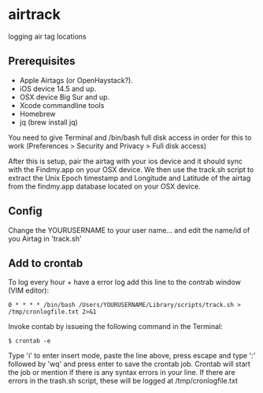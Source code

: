 # airtrack
logging air tag locations

## Prerequisites
* Apple Airtags (or OpenHaystack?).
* iOS device 14.5 and up.
* OSX device Big Sur and up.
* Xcode commandline tools
* Homebrew
* jq (brew install jq)

You need to give Terminal and /bin/bash full disk access in order for this to work (Preferences > Security and Privacy > Full disk access)

After this is setup, pair the airtag with your ios device and it should sync with the Findmy.app on your OSX device. We then use the track.sh script to extract the Unix Epoch timestamp and Longitude and Latitude of the airtag from the findmy.app database located on your OSX device.

## Config
Change the YOURUSERNAME to your user name... and edit the name/id of you Airtag in 'track.sh'

## Add to crontab
To log every hour + have a error log add this line to the contrab window (VIM editor):

```
0 * * * * /bin/bash /Users/YOURUSERNAME/Library/scripts/track.sh > /tmp/cronlogfile.txt 2>&1
```

Invoke contab by issueing the following command in the Terminal:

```
$ crontab -e
```

Type 'i' to enter insert mode, paste the line above, press escape and type ':' followed by 'wq' and press enter to save the crontab job. Crontab will start the job or mention if there is any syntax errors in your line. If there are errors in the trash.sh script, these will be logged at /tmp/cronlogfile.txt
